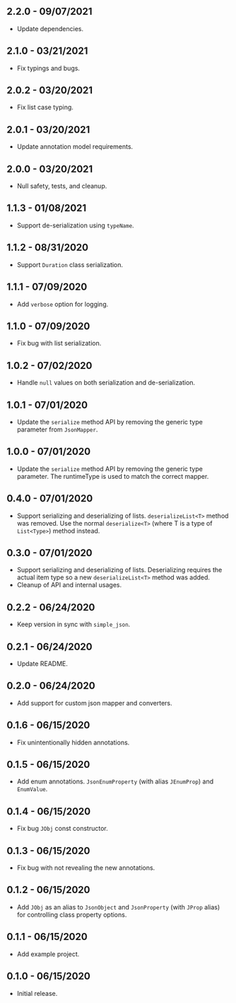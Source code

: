 ## 2.2.0 - 09/07/2021

- Update dependencies.

## 2.1.0 - 03/21/2021

- Fix typings and bugs.

## 2.0.2 - 03/20/2021

- Fix list case typing.

## 2.0.1 - 03/20/2021

- Update annotation model requirements.

## 2.0.0 - 03/20/2021

- Null safety, tests, and cleanup.

## 1.1.3 - 01/08/2021

- Support de-serialization using `typeName`.

## 1.1.2 - 08/31/2020

- Support `Duration` class serialization.

## 1.1.1 - 07/09/2020

- Add `verbose` option for logging.

## 1.1.0 - 07/09/2020

- Fix bug with list serialization.

## 1.0.2 - 07/02/2020

- Handle `null` values on both serialization and de-serialization.

## 1.0.1 - 07/01/2020

- Update the `serialize` method API by removing the generic type parameter from `JsonMapper`.

## 1.0.0 - 07/01/2020

- Update the `serialize` method API by removing the generic type parameter. The runtimeType is used to match the correct mapper.

## 0.4.0 - 07/01/2020

- Support serializing and deserializing of lists. `deserializeList<T>` method was removed. Use the normal `deserialize<T>` (where T is a type of `List<Type>`) method instead.

## 0.3.0 - 07/01/2020

- Support serializing and deserializing of lists. Deserializing requires the actual item type so a new `deserializeList<T>` method was added.
- Cleanup of API and internal usages.

## 0.2.2 - 06/24/2020

- Keep version in sync with `simple_json`.

## 0.2.1 - 06/24/2020

- Update README.

## 0.2.0 - 06/24/2020

- Add support for custom json mapper and converters.

## 0.1.6 - 06/15/2020

- Fix unintentionally hidden annotations.

## 0.1.5 - 06/15/2020

- Add enum annotations. `JsonEnumProperty` (with alias `JEnumProp`) and `EnumValue`.

## 0.1.4 - 06/15/2020

- Fix bug `JObj` const constructor.

## 0.1.3 - 06/15/2020

- Fix bug with not revealing the new annotations.

## 0.1.2 - 06/15/2020

- Add `JObj` as an alias to `JsonObject` and `JsonProperty` (with `JProp` alias) for controlling class property options.

## 0.1.1 - 06/15/2020

- Add example project.

## 0.1.0 - 06/15/2020

- Initial release.
